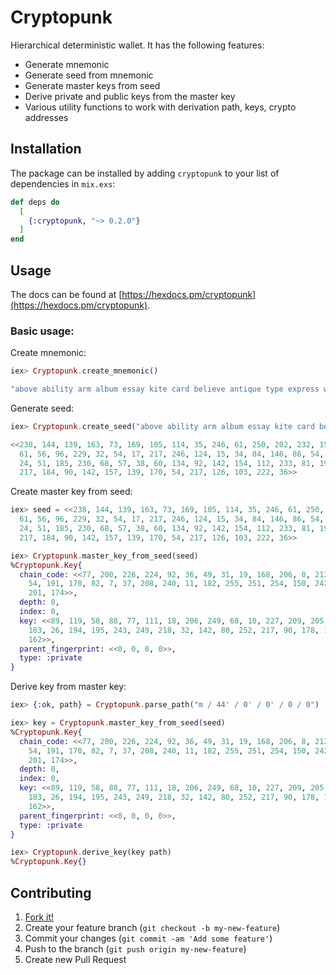 # Cryptopunk

  Hierarchical deterministic wallet. It has the following features:

  - Generate mnemonic
  - Generate seed from mnemonic
  - Generate master keys from seed
  - Derive private and public keys from the master key
  - Various utility functions to work with derivation path, keys, crypto addresses

## Installation

The package can be installed by adding `cryptopunk` to your list of dependencies in `mix.exs`:

```elixir
def deps do
  [
    {:cryptopunk, "~> 0.2.0"}
  ]
end
```

## Usage

The docs can be found at [https://hexdocs.pm/cryptopunk](https://hexdocs.pm/cryptopunk).

### Basic usage:

Create mnemonic:

```elixir
iex> Cryptopunk.create_mnemonic()

"above ability arm album essay kite card believe antique type express word piece unusual describe toilet subway reward slab exhaust leave found debate measure"

```

Generate seed:

```elixir
iex> Cryptopunk.create_seed("above ability arm album essay kite card believe antique type express word piece unusual describe toilet subway reward slab exhaust leave found debate measure")

<<238, 144, 139, 163, 73, 169, 105, 114, 35, 246, 61, 250, 202, 232, 15, 129,
  61, 56, 96, 229, 32, 54, 17, 217, 246, 124, 15, 34, 84, 146, 86, 54, 86, 53,
  24, 51, 185, 230, 68, 57, 38, 60, 134, 92, 142, 154, 112, 233, 81, 195, 241,
  217, 184, 90, 142, 157, 139, 170, 54, 217, 126, 103, 222, 36>>
```

Create master key from seed:

```elixir
iex> seed = <<238, 144, 139, 163, 73, 169, 105, 114, 35, 246, 61, 250, 202, 232, 15, 129,
  61, 56, 96, 229, 32, 54, 17, 217, 246, 124, 15, 34, 84, 146, 86, 54, 86, 53,
  24, 51, 185, 230, 68, 57, 38, 60, 134, 92, 142, 154, 112, 233, 81, 195, 241,
  217, 184, 90, 142, 157, 139, 170, 54, 217, 126, 103, 222, 36>>

iex> Cryptopunk.master_key_from_seed(seed)
%Cryptopunk.Key{
  chain_code: <<77, 200, 226, 224, 92, 36, 49, 31, 19, 168, 206, 8, 212, 142,
    54, 191, 170, 82, 7, 37, 208, 240, 11, 182, 255, 251, 254, 150, 242, 28,
    201, 174>>,
  depth: 0,
  index: 0,
  key: <<89, 119, 58, 88, 77, 111, 18, 206, 249, 68, 10, 227, 209, 205, 174, 81,
    183, 26, 194, 195, 243, 249, 218, 32, 142, 80, 252, 217, 90, 178, 132,
    162>>,
  parent_fingerprint: <<0, 0, 0, 0>>,
  type: :private
}
```

Derive key from master key:

```elixir
iex> {:ok, path} = Cryptopunk.parse_path("m / 44' / 0' / 0' / 0 / 0")

iex> key = Cryptopunk.master_key_from_seed(seed)
%Cryptopunk.Key{
  chain_code: <<77, 200, 226, 224, 92, 36, 49, 31, 19, 168, 206, 8, 212, 142,
    54, 191, 170, 82, 7, 37, 208, 240, 11, 182, 255, 251, 254, 150, 242, 28,
    201, 174>>,
  depth: 0,
  index: 0,
  key: <<89, 119, 58, 88, 77, 111, 18, 206, 249, 68, 10, 227, 209, 205, 174, 81,
    183, 26, 194, 195, 243, 249, 218, 32, 142, 80, 252, 217, 90, 178, 132,
    162>>,
  parent_fingerprint: <<0, 0, 0, 0>>,
  type: :private
}

iex> Cryptopunk.derive_key(key path)
%Cryptopunk.Key{}

```

## Contributing

1. [Fork it!](https://github.com/ayrat555/ex_secp256k1)
2. Create your feature branch (`git checkout -b my-new-feature`)
3. Commit your changes (`git commit -am 'Add some feature'`)
4. Push to the branch (`git push origin my-new-feature`)
5. Create new Pull Request
